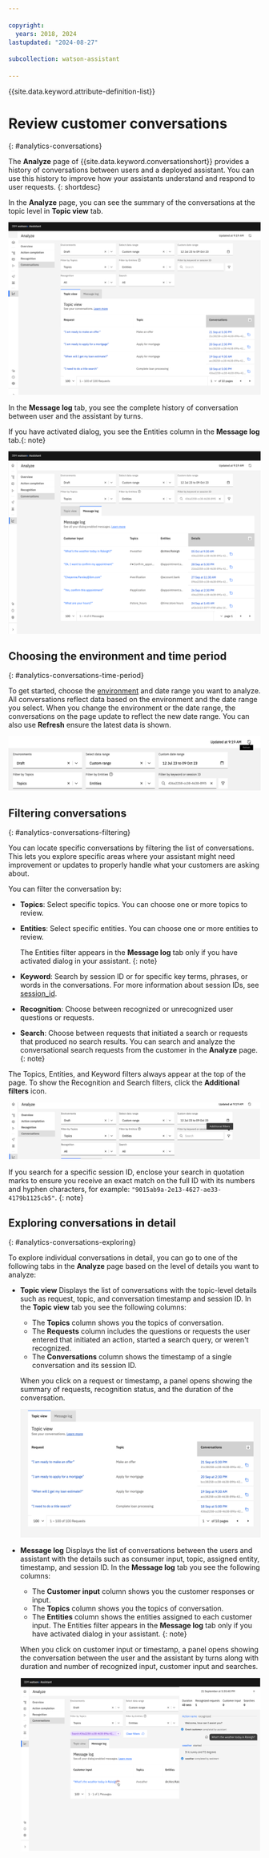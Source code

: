 ```yaml
---

copyright:
  years: 2018, 2024
lastupdated: "2024-08-27"

subcollection: watson-assistant

---
```


{{site.data.keyword.attribute-definition-list}}

# Review customer conversations
{: #analytics-conversations}

The **Analyze** page of {{site.data.keyword.conversationshort}} provides a history of conversations between users and a deployed assistant. You can use this history to improve how your assistants understand and respond to user requests.
{: shortdesc}


In the **Analyze** page, you can see the summary of the conversations at the topic level in **Topic view** tab. 

![Conversations page](images/analytics-conversations-dialog.svg)






In the **Message log** tab, you see the complete history of conversation between user and the assistant by turns. 



If you have activated dialog, you see the Entities column in the **Message log** tab.{: note}

 ![Conversation detail Message log](images/analytics-conversation-msg-logs.svg)

 





## Choosing the environment and time period
{: #analytics-conversations-time-period}

To get started, choose the [environment](/docs/watson-assistant?topic=watson-assistant-publish-overview#environments) and date range you want to analyze. All conversations reflect data based on the environment and the date range you select. When you change the environment or the date range, the conversations on the page update to reflect the new date range. You can also use **Refresh** ensure the latest data is shown.


![Time period](images/analytics-conversations-time-period-new.png)

## Filtering conversations
{: #analytics-conversations-filtering}

You can locate specific conversations by filtering the list of conversations. This lets you explore specific areas where your assistant might need improvement or updates to properly handle what your customers are asking about.





You can filter the conversation by:

- **Topics**: Select specific topics. You can choose one or more topics to review.
- **Entities**: Select specific entities. You can choose one or more entities to review.

    The Entities filter appears in the **Message log** tab only if you have activated dialog in your assistant. {: note}

- **Keyword**: Search by session ID or for specific key terms, phrases, or words in the conversations. For more information about session IDs, see [session_id](/docs/watson-assistant?topic=watson-assistant-admin-managing-plan#admin-managing-plan-no-userid).

- **Recognition**: Choose between recognized or unrecognized user questions or requests.
- **Search**: Choose between requests that initiated a search or requests that produced no search results.
  You can search and analyze the conversational search requests from the customer in the **Analyze** page. {: note}

The Topics, Entities, and Keyword filters always appear at the top of the page. To show the Recognition and Search filters, click the **Additional filters** icon.

![Conversation filters](images/analytics-conversations-filters-new.png)

If you search for a specific session ID, enclose your search in quotation marks to ensure you receive an exact match on the full ID with its numbers and hyphen characters, for example: `"9015ab9a-2e13-4627-ae33-4179b1125cb5"`.
{: note}






## Exploring conversations in detail
{: #analytics-conversations-exploring}





To explore individual conversations in detail, you can go to one of the following tabs in the **Analyze** page based on the level of details you want to analyze:
- **Topic view** 
  Displays the list of conversations with the topic-level details such as request, topic, and conversation timestamp and session ID. In the **Topic view** tab you see the following columns: 
  - The **Topics** column shows you the topics of conversation. 
  - The **Requests** column includes the questions or requests the user entered that initiated an action, started a search query, or weren't recognized. 
  - The **Conversations** column shows the timestamp of a single conversation and its session ID.

  When you click on a request or timestamp, a panel opens showing the summary of requests, recognition status, and the duration of the conversation. 

  ![Conversation detail topic view](images/analytics-topic-view.svg)

- **Message log**
  Displays the list of conversations between the users and assistant with the details such as consumer input, topic, assigned entity, timestamp, and session ID. In the **Message log** tab you see the following columns: 
  - The **Customer input** column shows you the customer responses or input. 
  - The **Topics** column shows you the topics of conversation. 
  - The **Entities** column shows the entities assigned to each customer input.
     The Entities filter appears in the **Message log** tab only if you have activated dialog in your assistant. {: note}

  When you click on customer input or timestamp, a panel opens showing the conversation between the user and the assistant by turns along with duration and number of recognized input, customer input and searches.

  ![Conversation detail Message log](images/analytics-conversations-side.svg)
